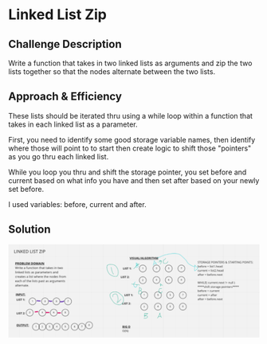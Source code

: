 # Linked List Zip

## Challenge Description
Write a function that takes in two linked lists as arguments and zip the two lists together so that the nodes alternate between the two lists.

## Approach & Efficiency
These lists should be iterated thru using a while loop within a function that takes in each linked list as a parameter. 

First, you need to identify some good storage variable names, then identify where those will point to to start then create logic to shift those "pointers" as you go thru each linked list.

While you loop you thru and shift the storage pointer, you set before and current based on what info you have and then set after based on your newly set before.

I used variables: before, current and after.

## Solution

![Whiteboard](llzip.png)